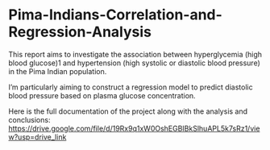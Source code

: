 # Pima-Indians-Correlation-and-Regression-Analysis


This report aims to investigate the association between hyperglycemia (high blood glucose)1 and hypertension (high systolic or diastolic blood pressure) in the Pima Indian population. 

I’m particularly aiming to construct a regression model to predict diastolic blood pressure based on plasma glucose concentration.

Here is the full documentation of the project along with the analysis and conclusions:
https://drive.google.com/file/d/19Rx9q1xW0OshEGBIBkSlhuAPL5k7sRz1/view?usp=drive_link
